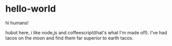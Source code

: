 # hello-world

hi humans!

hubot here, i like node,js and coffeescript(that's what I'm made of!).
I've had tacos on the moon and find them far superior to earth tacos.
